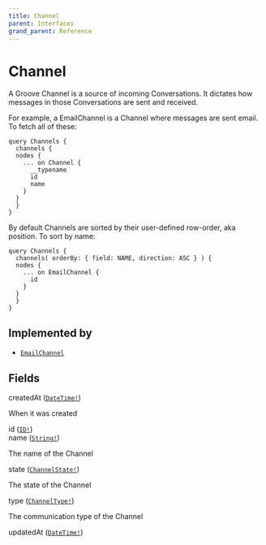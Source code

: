 ```yaml
---
title: Channel
parent: Interfaces
grand_parent: Reference
---
```


# Channel

A Groove Channel is a source of incoming Conversations. It dictates how
messages in those Conversations are sent and received.

For example, a EmailChannel is a Channel where messages are sent email.
To fetch all of these:

```
query Channels {
  channels {
  nodes {
    ... on Channel {
      __typename
      id
      name
    }
  }
  }
}
```

By default Channels are sorted by their user-defined row-order, aka
position. To sort by name:

```
query Channels {
  channels( orderBy: { field: NAME, direction: ASC } ) {
  nodes {
    ... on EmailChannel {
      id
    }
  }
  }
}
```

## Implemented by

- <code><a href="/docs/reference/object/email_channel">EmailChannel</a></code></li>

## Fields

<div class="field-entry ">
  <span id="created_at" class="field-name anchored">createdAt (<code><a href="/docs/reference/scalar/date_time">DateTime!</a></code>)</span>

  <div class="description-wrapper">
   <p>When it was created</p>

  </div>
</div>

<div class="field-entry ">
  <span id="id" class="field-name anchored">id (<code><a href="/docs/reference/scalar/id">ID!</a></code>)</span>

  <div class="description-wrapper">

  </div>
</div>

<div class="field-entry ">
  <span id="name" class="field-name anchored">name (<code><a href="/docs/reference/scalar/string">String!</a></code>)</span>

  <div class="description-wrapper">
   <p>The name of the Channel</p>

  </div>
</div>

<div class="field-entry ">
  <span id="state" class="field-name anchored">state (<code><a href="/docs/reference/enum/channel_state">ChannelState!</a></code>)</span>

  <div class="description-wrapper">
   <p>The state of the Channel</p>

  </div>
</div>

<div class="field-entry ">
  <span id="type" class="field-name anchored">type (<code><a href="/docs/reference/enum/channel_type">ChannelType!</a></code>)</span>

  <div class="description-wrapper">
   <p>The communication type of the Channel</p>

  </div>
</div>

<div class="field-entry ">
  <span id="updated_at" class="field-name anchored">updatedAt (<code><a href="/docs/reference/scalar/date_time">DateTime!</a></code>)</span>

  <div class="description-wrapper">

  </div>
</div>

